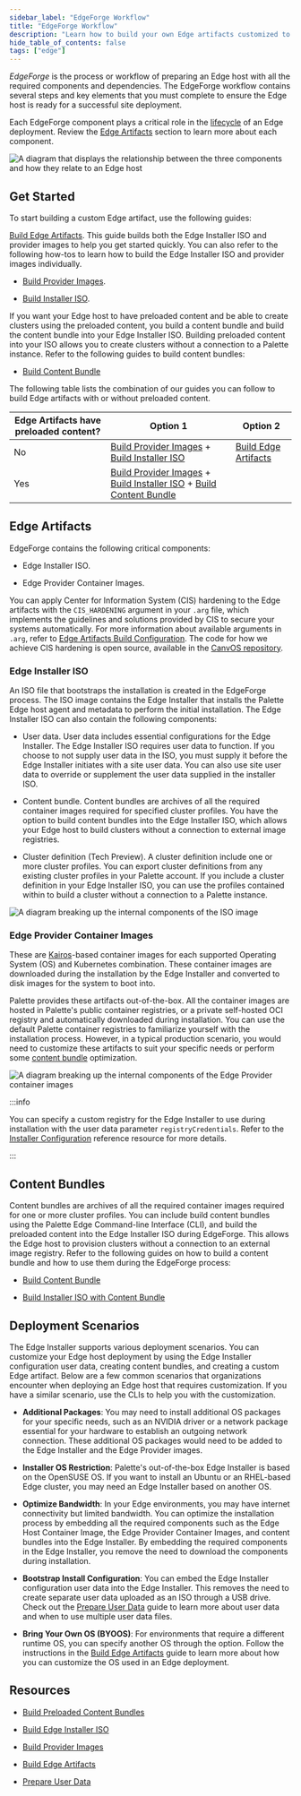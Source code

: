 ```yaml
---
sidebar_label: "EdgeForge Workflow"
title: "EdgeForge Workflow"
description: "Learn how to build your own Edge artifacts customized to your specific needs."
hide_table_of_contents: false
tags: ["edge"]
---
```


_EdgeForge_ is the process or workflow of preparing an Edge host with all the required components and dependencies. The
EdgeForge workflow contains several steps and key elements that you must complete to ensure the Edge host is ready for a
successful site deployment.

Each EdgeForge component plays a critical role in the [lifecycle](../edge-native-lifecycle.md) of an Edge deployment.
Review the [Edge Artifacts](../edgeforge-workflow/edgeforge-workflow.md#edge-artifacts) section to learn more about each
component.

![A diagram that displays the relationship between the three components  and how they relate to an Edge host](/clusters_edge-forge-workflow_edgeforge-workflow_components-diagram.webp)

## Get Started

To start building a custom Edge artifact, use the following guides:

[Build Edge Artifacts](./palette-canvos/palette-canvos.md). This guide builds both the Edge Installer ISO and provider
images to help you get started quickly. You can also refer to the following how-tos to learn how to build the Edge
Installer ISO and provider images individually.

- [Build Provider Images](./palette-canvos//build-provider-images.md).

- [Build Installer ISO](./palette-canvos//build-installer-iso.md).

If you want your Edge host to have preloaded content and be able to create clusters using the preloaded content, you
build a content bundle and build the content bundle into your Edge Installer ISO. Building preloaded content into your
ISO allows you to create clusters without a connection to a Palette instance. Refer to the following guides to build
content bundles:

- [Build Content Bundle](palette-canvos/build-content-bundle.md)

The following table lists the combination of our guides you can follow to build Edge artifacts with or without preloaded
content.

| Edge Artifacts have preloaded content? | Option 1                                                                                                                                                                                                 | Option 2                                                   |
| -------------------------------------- | -------------------------------------------------------------------------------------------------------------------------------------------------------------------------------------------------------- | ---------------------------------------------------------- |
| No                                     | [Build Provider Images](./palette-canvos//build-provider-images.md) + [Build Installer ISO](./palette-canvos//build-installer-iso.md)                                                                    | [Build Edge Artifacts](./palette-canvos/palette-canvos.md) |
| Yes                                    | [Build Provider Images](./palette-canvos//build-provider-images.md) + [Build Installer ISO](./palette-canvos//build-installer-iso.md) + [Build Content Bundle](./palette-canvos/build-content-bundle.md) |                                                            |

## Edge Artifacts

EdgeForge contains the following critical components:

- Edge Installer ISO.

- Edge Provider Container Images.

You can apply Center for Information System (CIS) hardening to the Edge artifacts with the `CIS_HARDENING` argument in
your `.arg` file, which implements the guidelines and solutions provided by CIS to secure your systems automatically.
For more information about available arguments in `.arg`, refer to
[Edge Artifacts Build Configuration](./palette-canvos/arg.md). The code for how we achieve CIS hardening is open source,
available in the [CanvOS repository](https://github.com/spectrocloud/CanvOS/tree/main/cis-harden).

### Edge Installer ISO

An ISO file that bootstraps the installation is created in the EdgeForge process. The ISO image contains the Edge
Installer that installs the Palette Edge host agent and metadata to perform the initial installation. The Edge Installer
ISO can also contain the following components:

- User data. User data includes essential configurations for the Edge Installer. The Edge Installer ISO requires user
  data to function. If you choose to not supply user data in the ISO, you must supply it before the Edge Installer
  initiates with a site user data. You can also use site user data to override or supplement the user data supplied in
  the installer ISO.

- Content bundle. Content bundles are archives of all the required container images required for specified cluster
  profiles. You have the option to build content bundles into the Edge Installer ISO, which allows your Edge host to
  build clusters without a connection to external image registries.

- Cluster definition (Tech Preview). A cluster definition include one or more cluster profiles. You can export cluster
  definitions from any existing cluster profiles in your Palette account. If you include a cluster definition in your
  Edge Installer ISO, you can use the profiles contained within to build a cluster without a connection to a Palette
  instance.

![A diagram breaking up the internal components of the ISO image](/clusters_edge_edgeforge-workflow_iso-diagram.webp)

### Edge Provider Container Images

These are [Kairos](https://kairos.io/)-based container images for each supported Operating System (OS) and Kubernetes
combination. These container images are downloaded during the installation by the Edge Installer and converted to disk
images for the system to boot into.

Palette provides these artifacts out-of-the-box. All the container images are hosted in Palette's public container
registries, or a private self-hosted OCI registry and automatically downloaded during installation. You can use the
default Palette container registries to familiarize yourself with the installation process. However, in a typical
production scenario, you would need to customize these artifacts to suit your specific needs or perform some
[content bundle](../edgeforge-workflow/palette-canvos/build-content-bundle.md) optimization.

![A diagram breaking up the internal components of the Edge Provider container images](/clusters_edge_edgeforge-workflow_provider-diagram.webp)

:::info

You can specify a custom registry for the Edge Installer to use during installation with the user data parameter
`registryCredentials`. Refer to the
[Installer Configuration](../edge-configuration/installer-reference.md#external-registry-parameters) reference resource
for more details.

:::

## Content Bundles

Content bundles are archives of all the required container images required for one or more cluster profiles. You can
include build content bundles using the Palette Edge Command-line Interface (CLI), and build the preloaded content into
the Edge Installer ISO during EdgeForge. This allows the Edge host to provision clusters without a connection to an
external image registry. Refer to the following guides on how to build a content bundle and how to use them during the
EdgeForge process:

- [Build Content Bundle](./palette-canvos/build-content-bundle.md)

- [Build Installer ISO with Content Bundle](./palette-canvos/build-installer-iso.md#build-content-bundle)

## Deployment Scenarios

The Edge Installer supports various deployment scenarios. You can customize your Edge host deployment by using the Edge
Installer configuration user data, creating content bundles, and creating a custom Edge artifact. Below are a few common
scenarios that organizations encounter when deploying an Edge host that requires customization. If you have a similar
scenario, use the CLIs to help you with the customization.

- **Additional Packages**: You may need to install additional OS packages for your specific needs, such as an NVIDIA
  driver or a network package essential for your hardware to establish an outgoing network connection. These additional
  OS packages would need to be added to the Edge Installer and the Edge Provider images.

- **Installer OS Restriction**: Palette's out-of-the-box Edge Installer is based on the OpenSUSE OS. If you want to
  install an Ubuntu or an RHEL-based Edge cluster, you may need an Edge Installer based on another OS.

- **Optimize Bandwidth**: In your Edge environments, you may have internet connectivity but limited bandwidth. You can
  optimize the installation process by embedding all the required components such as the Edge Host Container Image, the
  Edge Provider Container Images, and content bundles into the Edge Installer. By embedding the required components in
  the Edge Installer, you remove the need to download the components during installation.

- **Bootstrap Install Configuration**: You can embed the Edge Installer configuration user data into the Edge Installer.
  This removes the need to create separate user data uploaded as an ISO through a USB drive. Check out the
  [Prepare User Data](/clusters/edge/edgeforge-workflow/prepare-user-data) guide to learn more about user data and when
  to use multiple user data files.

<!-- prettier-ignore-start -->

- **Bring Your Own OS (BYOOS)**: For environments that require a different runtime OS, you can specify another OS
through the <VersionedLink text="BYOOS" url="/integrations/packs/?pack=edge-native-byoi"/> option. Follow the
instructions in the [Build Edge Artifacts](/clusters/edge/edgeforge-workflow/palette-canvos) guide to learn more about
how you can customize the OS used in an Edge deployment.
<!-- prettier-ignore-end -->

## Resources

- [Build Preloaded Content Bundles](./palette-canvos/build-content-bundle.md)

- [Build Edge Installer ISO](./palette-canvos/build-installer-iso.md)

- [Build Provider Images](./palette-canvos/build-provider-images.md)

- [Build Edge Artifacts](./palette-canvos/palette-canvos.md)

- [Prepare User Data](prepare-user-data.md)
